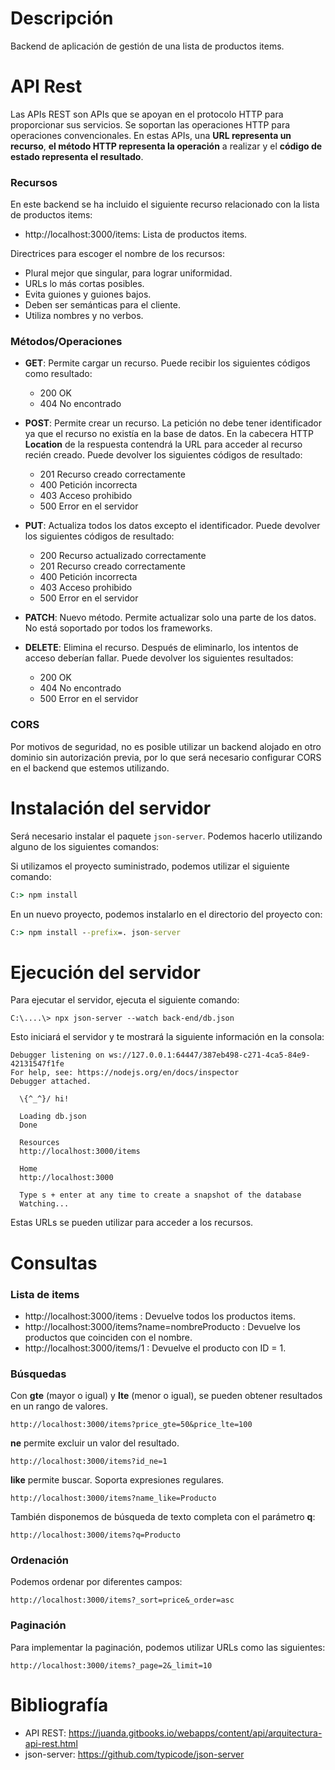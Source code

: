 
# Descripción 

Backend de aplicación de gestión de una lista de productos items.

# API Rest

Las APIs REST son APIs que se apoyan en el protocolo HTTP para proporcionar sus servicios. Se soportan las operaciones HTTP para operaciones convencionales. En estas APIs, una **URL representa un recurso**, **el método HTTP representa la operación** a realizar y el **código de estado representa el resultado**.

### Recursos

En este backend se ha incluido el siguiente recurso relacionado con la lista de productos items:

- http://localhost:3000/items: Lista de productos items.

Directrices para escoger el nombre de los recursos:

- Plural mejor que singular, para lograr uniformidad.
- URLs lo más cortas posibles.
- Evita guiones y guiones bajos.
- Deben ser semánticas para el cliente.
- Utiliza nombres y no verbos.

### Métodos/Operaciones

* **GET**: Permite cargar un recurso. Puede recibir los siguientes códigos como resultado:
  - 200 OK
  - 404 No encontrado

* **POST**: Permite crear un recurso. La petición no debe tener identificador ya que el recurso no existía en la base de datos. En la cabecera HTTP **Location** de la respuesta contendrá la URL para acceder al recurso recién creado. Puede devolver los siguientes códigos de resultado:
  - 201 Recurso creado correctamente
  - 400 Petición incorrecta
  - 403 Acceso prohibido
  - 500 Error en el servidor

* **PUT**: Actualiza todos los datos excepto el identificador. Puede devolver los siguientes códigos de resultado:
  - 200 Recurso actualizado correctamente
  - 201 Recurso creado correctamente
  - 400 Petición incorrecta
  - 403 Acceso prohibido
  - 500 Error en el servidor

* **PATCH**: Nuevo método. Permite actualizar solo una parte de los datos. No está soportado por todos los frameworks.

* **DELETE**: Elimina el recurso. Después de eliminarlo, los intentos de acceso deberían fallar. Puede devolver los siguientes resultados:
  - 200 OK
  - 404 No encontrado
  - 500 Error en el servidor

### CORS

Por motivos de seguridad, no es posible utilizar un backend alojado en otro dominio sin autorización previa, por lo que será necesario configurar CORS en el backend que estemos utilizando.

# Instalación del servidor

Será necesario instalar el paquete `json-server`. Podemos hacerlo utilizando alguno de los siguientes comandos:

Si utilizamos el proyecto suministrado, podemos utilizar el siguiente comando:

```cmd
C:> npm install
```

En un nuevo proyecto, podemos instalarlo en el directorio del proyecto con:

```cmd
C:> npm install --prefix=. json-server
```

# Ejecución del servidor

Para ejecutar el servidor, ejecuta el siguiente comando:

```shell
C:\....\> npx json-server --watch back-end/db.json
```

Esto iniciará el servidor y te mostrará la siguiente información en la consola:

```
Debugger listening on ws://127.0.0.1:64447/387eb498-c271-4ca5-84e9-42131547f1fe
For help, see: https://nodejs.org/en/docs/inspector
Debugger attached.

  \{^_^}/ hi!

  Loading db.json
  Done

  Resources
  http://localhost:3000/items
  
  Home
  http://localhost:3000

  Type s + enter at any time to create a snapshot of the database
  Watching...
```

Estas URLs se pueden utilizar para acceder a los recursos.

# Consultas

### Lista de items

- http://localhost:3000/items : Devuelve todos los productos items.
- http://localhost:3000/items?name=nombreProducto : Devuelve los productos que coinciden con el nombre.
- http://localhost:3000/items/1 : Devuelve el producto con ID = 1.

### Búsquedas

Con **gte** (mayor o igual) y **lte** (menor o igual), se pueden obtener resultados en un rango de valores.

```shell
http://localhost:3000/items?price_gte=50&price_lte=100
```

**ne** permite excluir un valor del resultado.

```shell
http://localhost:3000/items?id_ne=1
```

**like** permite buscar. Soporta expresiones regulares.

```shell
http://localhost:3000/items?name_like=Producto
```

También disponemos de búsqueda de texto completa con el parámetro **q**:

```shell
http://localhost:3000/items?q=Producto
```

### Ordenación

Podemos ordenar por diferentes campos:

```shell
http://localhost:3000/items?_sort=price&_order=asc
```

### Paginación

Para implementar la paginación, podemos utilizar URLs como las siguientes:

```shell
http://localhost:3000/items?_page=2&_limit=10
```

# Bibliografía

- API REST: https://juanda.gitbooks.io/webapps/content/api/arquitectura-api-rest.html
- json-server: https://github.com/typicode/json-server
